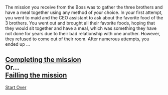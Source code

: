 The mission you receive from the Boss was to gather the three brothers and have a meal together using any method of your choice. In your first attempt, you went to maid and the CEO assistant to ask about the favorite food of the 3 brothers. You went out and brought all their favorite foods, hoping that they would sit together and have a meal, which was something they have not done for years due to their bad relationship with one another. However, they refused to come out of their room. After numerous attempts, you ended up ...  

[Completing the mission](complete.md)  
Or...  
[Failling the mission](fail.md)
---
[Start Over](kicked-out.md)
